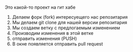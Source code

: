 Это какой-то проект на гит хабе


1. Делаем форк (fork) интересуещего нас репозитария
2. Мы делаем git clone для нашей версии репозитария
3. Мы создаем ветку с предлогаемым изменением
4. Производим изменения в этой ветке
5. отправить изменения (PUSH)
6. В окне появляется отправить pull request
